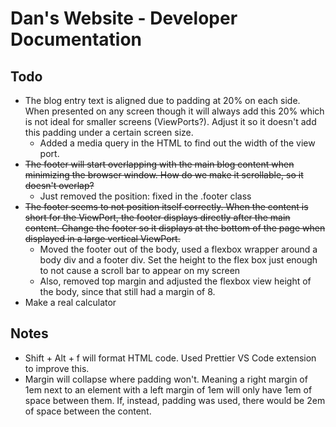 # Dan's Website - Developer Documentation

## Todo

- The blog entry text is aligned due to padding at 20% on each side. When presented on any screen though it will always add this 20% which is not ideal for smaller screens (ViewPorts?). Adjust it so it doesn't add this padding under a certain screen size.
  - Added a media query in the HTML to find out the width of the view port.
- ~~The footer will start overlapping with the main blog content when minimizing the browser window. How do we make it scrollable, so it doesn't overlap?~~
  - Just removed the position: fixed in the .footer class
- ~~The footer seems to not position itself correctly. When the content is short for the ViewPort, the footer displays directly after the main content. Change the footer so it displays at the bottom of the page when displayed in a large vertical ViewPort.~~
  - Moved the footer out of the body, used a flexbox wrapper around a body div and a footer div. Set the height to the flex box just enough to not cause a scroll bar to appear on my screen
  - Also, removed top margin and adjusted the flexbox view height of the body, since that still had a margin of 8.
- Make a real calculator

## Notes

- Shift + Alt + f will format HTML code. Used Prettier VS Code extension to improve this.
- Margin will collapse where padding won't. Meaning a right margin of 1em next to an element with a left margin of 1em will only have 1em of space between them. If, instead, padding was used, there would be 2em of space between the content.
